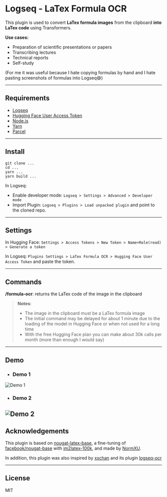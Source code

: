 # Logseq - LaTex Formula OCR

This plugin is used to convert **LaTex formula images** from the clipboard **into LaTex code** using Transformers.

**Use cases:**

- Preparation of scientific presentations or papers
- Transcribing lectures
- Technical reports
- Self-study

(For me it was useful because I hate copying formulas by hand and I hate pasting screenshots of formulas into Logseq😅)

---

## Requirements

- [Logseq](https://logseq.com/)
- [Hugging Face User Access Token](https://huggingface.co/docs/hub/security-tokens)
- [Node.js](https://nodejs.org/en)
- [Yarn](https://yarnpkg.com/)
- [Parcel](https://parceljs.org/)
---

## Install

```console
git clone ...
cd ...
yarn ...
yarn build ...
```
In Logseq:

- Enable developer mode: `Logseq > Settings > Advanced > Developer mode`
- Import Plugin: `Logseq > Plugins > Load unpacked plugin` and point to the cloned repo.

---

## Settings

In Hugging Face: `Settings > Access Tokens > New Token > Name+Role(read) > Generate a token`

In Logseq: `Plugins Settings > LaTex Formula OCR > Hugging Face User Access Token` and paste the token.

---

## Commands

**/formula-ocr**: returns the LaTex code of the image in the clipboard

> **Notes**: 
> + The image in the clipboard must be a LaTex formula image
> + The initial command may be delayed for about 1 minute due to the loading of the model in Hugging Face or when not used for a long time
> + With the free Hugging Face plan you can make about 30k calls per month (more than enough I would say)

---

## Demo

- ### Demo 1

![Demo 1](./demo_1.gif)

- ### Demo 2

![Demo 2](./demo_2.gif)
---

## Acknowledgements


This plugin is based on [nougat-latex-base](https://huggingface.co/Norm/nougat-latex-base), a fine-tuning of [facebook/nougat-base](https://huggingface.co/facebook/nougat-base) with [im2latex-100k](https://zenodo.org/records/56198#.V2px0jXT6eA), and made by [NormXU](https://github.com/NormXU).

In addition, this plugin was also inspired by [xxchan](https://github.com/xxchan) and its plugin [logseq-ocr](https://github.com/xxchan/logseq-ocr)

---

## License

MIT


[//begin]: # "Autogenerated link references for markdown compatibility"

